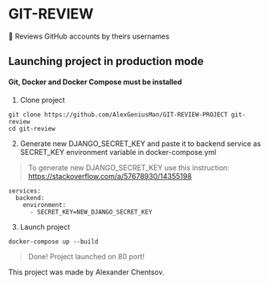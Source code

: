 # GIT-REVIEW
🤍 Reviews GitHub accounts by theirs usernames 

## Launching project in production mode
#### Git, Docker and Docker Compose must be installed

1. Clone project

```
git clone https://github.com/AlexGeniusMan/GIT-REVIEW-PROJECT git-review
cd git-review
```

2. Generate new DJANGO_SECRET_KEY and paste it to backend service as SECRET_KEY environment variable in docker-compose.yml

> To generate new DJANGO_SECRET_KEY use this instruction: https://stackoverflow.com/a/57678930/14355198

```
services:
  backend:
    environment:
      - SECRET_KEY=NEW_DJANGO_SECRET_KEY
```

3. Launch project

```
docker-compose up --build
```

> Done! Project launched on 80 port!

<!---

-->

This project was made by Alexander Chentsov.
